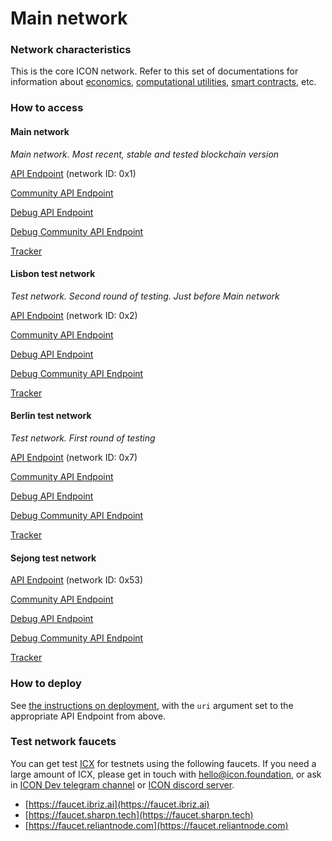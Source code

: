 # Main network

### Network characteristics

This is the core ICON network. Refer to this set of documentations for information about [economics](../../concepts/economics/), [computational utilities](../../concepts/computational-utilities/), [smart contracts](../smart-contracts/), etc.

### How to access

#### Main network

_Main network. Most recent, stable and tested blockchain version_&#x20;

[API Endpoint](https://ctz.solidwallet.io/api/v3) (network ID: 0x1)

[Community API Endpoint](https://api.icon.community/api/v3)

[Debug API Endpoint](https://ctz.solidwallet.io/api/v3d)

[Debug Community API Endpoint](https://api.icon.community/api/v3d)

[Tracker](https://tracker.icon.community)

#### Lisbon test network

_Test network. Second round of testing. Just before Main network_

[API Endpoint](https://lisbon.net.solidwallet.io/api/v3) (network ID: 0x2)

[Community API Endpoint](https://api.lisbon.icon.community/api/v3)

[Debug API Endpoint](https://lisbon.net.solidwallet.io/api/v3d)

[Debug Community API Endpoint](https://api.lisbon.icon.community/api/v3d)

[Tracker](https://tracker.lisbon.icon.community)

#### Berlin test network

_Test network. First round of testing_

[API Endpoint](https://berlin.net.solidwallet.io/api/v3) (network ID: 0x7)

[Community API Endpoint](https://api.berlin.icon.community/api/v3)

[Debug API Endpoint](https://berlin.net.solidwallet.io/api/v3d)

[Debug Community API Endpoint](https://api.berlin.icon.community/api/v3d)

[Tracker](https://tracker.berlin.icon.community)

#### Sejong test network

[API Endpoint](https://sejong.net.solidwallet.io/api/v3) (network ID: 0x53)

[Community API Endpoint](https://api.sejong.icon.community/api/v3)

[Debug API Endpoint](https://sejong.net.solidwallet.io/api/v3d)

[Debug Community API Endpoint](https://api.sejong.icon.community/api/v3d)

[Tracker](https://sejong.tracker.solidwallet.io)

### How to deploy

See [the instructions on deployment](../smart-contracts/deploying-smart-contracts.md), with the `uri` argument set to the appropriate API Endpoint from above.

### Test network faucets

You can get test [ICX](../../concepts/economics/icx.md) for testnets using the following faucets. If you need a large amount of ICX, please get in touch with [hello@icon.foundation](mailto:hello@icon.foundation), or ask in [ICON Dev telegram channel](https://t.me/icondevs) or [ICON discord server](https://discord.com/invite/7a75Hf3cFm).

* [https://faucet.ibriz.ai](https://faucet.ibriz.ai)
* [https://faucet.sharpn.tech](https://faucet.sharpn.tech)
* [https://faucet.reliantnode.com](https://faucet.reliantnode.com)
